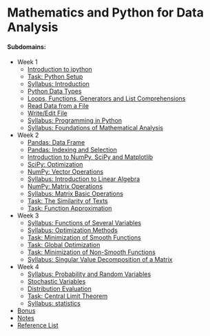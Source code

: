# Mathematics and Python for Data Analysis

#### Subdomains:
- Week 1
	- [Introduction to ipython](./introduction-to-notebooks/intro-notebooks.ipynb)
	- [Task: Python Setup](./task-python-setup/python-setup.ipynb)
	- [Syllabus: Introduction](./syllabus/1-1.Vvedenie.pdf)
	- [Python Data Types](./data-types/data-types.ipynb)
	- [Loops, Functions, Generators and List Comprehensions](./loops-and-functions/loops-functions.ipynb)
	- [Read Data from a File](./read-from-file/read-from-file.ipynb)
	- [Write/Edit File](./write-to-file/write-to-file.ipynb)
	- [Syllabus: Programming in Python](./syllabus/1-2.Programmirovanie-na-Python.pdf)
	- [Syllabus: Foundations of Mathematical Analysis](./syllabus/1-3.Osnovy-matematicheskogo-analiza.pdf)
- Week 2
	- [Pandas: Data Frame](./pandas-dataframe/pandas-dataframe.ipynb)
	- [Pandas: Indexing and Selection](./pandas-indexing-selection/pandas-indexing-selection.ipynb)
	- [Introduction to NumPy, SciPy and Matplotlib](./numpy-scipy-matplotlib-intro/NumPy-SciPy-Matplotlib-intro.ipynb)
	- [SciPy: Optimization](./scipy-optimization/scipy-optimization.ipynb)
	- [NumPy: Vector Operations](./vector-operations/vector-operations.ipynb)
	- [Syllabus: Introduction to Linear Algebra](./syllabus/2-1.Znakomstvo-s-linejnoj-algebroj.pdf)
	- [NumPy: Matrix Operations](./matrix-operations/matrix-operations.ipynb)
	- [Syllabus: Matrix Basic Operations](./syllabus/2-2.Matricy-i-osnovnye-matrichnye-operacii.pdf)
	- [Task: The Similarity of Texts](./task-similarity-texts/solution.ipynb)
	- [Task: Function Approximation](./task-approximation-functions/approximation-functions.ipynb)
- Week 3
	- [Syllabus: Functions of Several Variables](./syllabus/3-1.Funkcii-mnogih-peremennyh.pdf)
	- [Syllabus: Optimization Methods](./syllabus/3-2.Metody_optimizacii.pdf)
	- [Task: Minimization of Smooth Functions](./task-minimization-smooth-functions/solution.ipynb)
	- [Task: Global Optimization](./task-minimization-global/solution.ipynb)
	- [Task: Minimization of Non-Smooth Functions](./task-minimization-non-smooth-functions/solution.ipynb)
	- [Syllabus: Singular Value Decomposition of a Matrix](./syllabus/3-3.Singulyarnoe_razlozhenie_matric.pdf)
- Week 4
	- [Syllabus: Probability and Random Variables](./syllabus/4-1.Veroyatnost-i-sluchajnye-velichiny.pdf)
	- [Stochastic Variables](./stochastic-variables/stochastic_variables.ipynb)
	- [Distribution Evaluation](./distribution-evaluation/sample_distribution_evaluation.ipynb)
	- [Task: Central Limit Theorem](./task-central-limit-theorem)
	- [Syllabus: statistics](./syllabus/4-2.Statistiki.pdf)
- [Bonus](./bonus-wine)
- [Notes](./notes.md)
- [Reference List](./reference-list.pdf)
